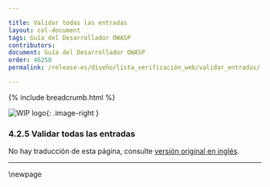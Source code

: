 ```yaml
---

title: Validar todas las entradas
layout: col-document
tags: Guía del Desarrollador OWASP
contributors:
document: Guía del Desarrollador OWASP
order: 46250
permalink: /release-es/diseño/lista_verificación_web/validar_entradas/

---
```


{% include breadcrumb.html %}

<style type="text/css">
.image-right {
  height: 180px;
  display: block;
  margin-left: auto;
  margin-right: auto;
  float: right;
}
</style>

![WIP logo](../../../../assets/images/dg_wip.png "Trabajo en curso"){: .image-right }

### 4.2.5 Validar todas las entradas

No hay traducción de esta página, consulte [versión original en inglés][release060205].

----

[release060205]: https://github.com/OWASP/www-project-developer-guide/blob/main/release/06-design/02-web-app-checklist/05-validate-inputs.md

\newpage
